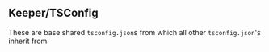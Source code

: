 ## Keeper/TSConfig

These are base shared `tsconfig.json`s from which all other `tsconfig.json`'s inherit from.
